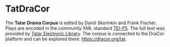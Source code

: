 # TatDraCor
The **Tatar Drama Corpus** is edited by Daniil Skorinkin and Frank Fischer.
Plays are encoded in the community XML standard
[TEI-P5](https://tei-c.org/guidelines/P5/). The full text was provided by
[Tatar Electronic Library](http://kitap.net.ru/). The corpus is connected to
the DraCor platform and can be explored there: https://dracor.org/tat.
